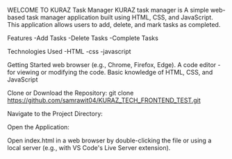 WELCOME TO KURAZ Task Manager
KURAZ task manager is A simple web-based task manager application built using HTML, CSS, and JavaScript. This application allows users to add, delete, and mark tasks as completed.

Features
-Add Tasks
-Delete Tasks
-Complete Tasks


Technologies Used
-HTML 
-css 
-javascript 

Getting Started
web browser (e.g., Chrome, Firefox, Edge).
A code editor - for viewing or modifying the code.
Basic knowledge of HTML, CSS, and JavaScript 

Clone or Download the Repository:
git clone https://github.com/samrawit04/KURAZ_TECH_FRONTEND_TEST.git


Navigate to the Project Directory:

Open the Application:

Open index.html in a web browser by double-clicking the file or using a local server (e.g., with VS Code's Live Server extension).



